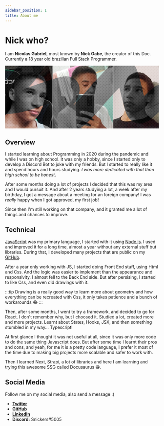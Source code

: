 ```yaml
---
sidebar_position: 1
title: About me
---
```


# Nick who?
I am **Nícolas Gabriel**, most known by **Nick Gabe**, the creator of this Doc.
Currently a 18 year old brazilian Full Stack Programmer.

![myself](../assets/nick-gabe.png)

## Overview

I started learning about Programming in 2020 during the pandemic and while I was on high school. It was only a hobby, since I started only to develop a Discord Bot to joke with my friends. But I started to really like it and spend hours and hours studying. *I was more dedicated with that than high school to be honest*.

After some months doing a lot of projects I decided that this was my area and I would pursuit it. And after 2 years studying a lot, a week after my birthday, I got a message about a meeting for an foreign company! I was *really* happy when I got approved, my first job!

Since then I'm still working on that company, and it granted me a lot of things and chances to improve.

## Technical

[JavaScript](https://developer.mozilla.org/pt-BR/docs/Web/JavaScript) was my primary language, I started with it using [Node.js](https://nodejs.org/en/). I used and improved it for a long time, almost a year without any external stuff but libraries. During that, I developed many projects that are public on my [GitHub](https://github.com/nick-gabe).

After a year only working with JS, I started doing Front End stuff, using Html and Css. And the logic was easier to implement than the appearance and responsivity, I almost fell to the Back End side. But after persising, I started to like Css, and even did drawings with it.

:::tip
Drawing is a really good way to learn more about geometry and how everything can be recreated with Css, it only takes patience and a bunch of workarounds 😂
:::

Then, after some months, I went to try a framework, and decided to go for React. I don't remember why, but I choosed it. Studied a lot, created more and more projects. Learnt about States, Hooks, JSX, and then something stumbled in my way... Typescript!

At first glance I thought it was not useful at all, since it was only more code to do the same thing Javascript does. But after some time I learnt their pros and cons, and yeah, for me it is a pretty code language, I prefer it most of the time due to making big projects more scalable and safer to work with.

Then I learned Next, Strapi, a lot of libraries and here I am learning and trying this awesome SSG called Docusaurus 😁.

## Social Media

Follow me on my social media, also send a message :)
- **[Twitter](https://twitter.com/mynickisnick_)**
- **[GitHub](https://github.com/nick-gabe)**
- **[LinkedIn](https://linkedin.com/in/nicolas-gabriel)**
- **Discord:** Snickers#5005